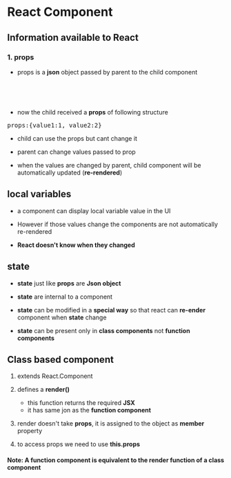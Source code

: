 

# React Component


## Information available to React


### 1. props

* props is a **json** object passed by parent to the child component

<pre>
    <Parent>
        <Child value={1} value2={2}/>
    </Parent>
</pre>

* now the child received a **props** of following structure

<pre>
props:{value1:1, value2:2}
</pre>

* child can use the props but cant change it

* parent can change values passed to prop

* when the values are changed by parent, child component will be automatically updated (**re-rendered**)



## local variables

* a component can display local variable value in the UI

* However if those values change the components are not automatically re-rendered

* **React doesn't know when they changed**


## state

* **state** just like **props** are **Json object**

* **state** are internal to a component

* **state** can be modified in a **special way** so that react can **re-ender** component when **state** change

* **state** can be present only in **class components** not **function components**

## Class based component

1. extends React.Component<PropType>
2. defines a **render()**
    * this function returns the required **JSX**
    * it has same jon as the **function component**

3. render doesn't take **props**, it is assigned to the object as **member** property

4. to access props we need to use **this.props**

#### Note: A function component is equivalent to the render function of a class component